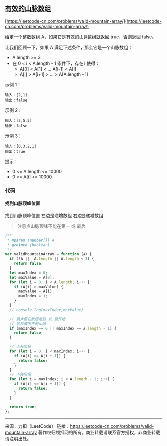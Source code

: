 ## [有效的山脉数组](https://leetcode-cn.com/problems/valid-mountain-array/)

[https://leetcode-cn.com/problems/valid-mountain-array/](https://leetcode-cn.com/problems/valid-mountain-array/)

给定一个整数数组 A，如果它是有效的山脉数组就返回 true，否则返回 false。

让我们回顾一下，如果 A 满足下述条件，那么它是一个山脉数组：

- A.length >= 3
- 在 0 < i < A.length - 1 条件下，存在 i 使得：
  - A[0] < A[1] < ... A[i-1] < A[i]
  - A[i] > A[i+1] > ... > A[A.length - 1]

示例 1：

```
输入：[2,1]
输出：false
```

示例 2：

```
输入：[3,5,5]
输出：false
```

示例 3：

```
输入：[0,3,2,1]
输出：true
```

提示：

- 0 <= A.length <= 10000
- 0 <= A[i] <= 10000

### 代码

#### 找到山脉顶峰位置

找到山脉顶峰位置 左边是递增数组 右边是递减数组

> 注意点山脉顶峰不能在第一 或 最后

```js
/**
 * @param {number[]} A
 * @return {boolean}
 */
var validMountainArray = function (A) {
  if (!A || !A.length || A.length < 3) {
    return false;
  }
  let maxIndex = 0;
  let maxValue = A[0];
  for (let i = 0; i < A.length; i++) {
    if (A[i] > maxValue) {
      maxValue = A[i];
      maxIndex = i;
    }
  }
  // console.log(maxIndex,maxValue)

  // 最大值在数组最后 或 最开始
  // 这种情况不是山脉
  if (maxIndex == 0 || maxIndex == A.length - 1) {
    return false;
  }

  // 上升阶段
  for (let i = 0; i < maxIndex; i++) {
    if (A[i] >= A[i + 1]) {
      return false;
    }
  }
  // 下降阶段
  for (let i = maxIndex; i < A.length - 1; i++) {
    if (A[i] <= A[i + 1]) {
      return false;
    }
  }

  return true;
};
```

---

来源：力扣（LeetCode）
链接：https://leetcode-cn.com/problems/valid-mountain-array
著作权归领扣网络所有。商业转载请联系官方授权，非商业转载请注明出处。
